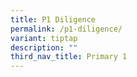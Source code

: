 ```yaml
---
title: P1 Diligence
permalink: /p1-diligence/
variant: tiptap
description: ""
third_nav_title: Primary 1
---
```

